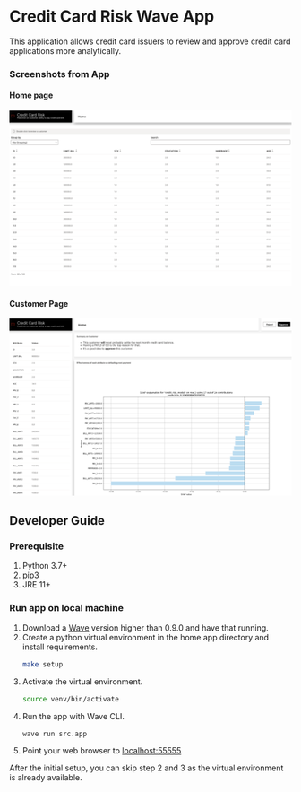 # Credit Card Risk Wave App

This application allows credit card issuers to review and approve credit card applications more analytically.

### Screenshots from App

#### Home page

![Credit Risk App Screenshot - Home Page](docs/screenshots/credit-risk-home-page.png)

#### Customer Page 

![Credit Risk App Screenshot - Customer Page](docs/screenshots/credit-risk-customer-page.png)

## Developer Guide 

### Prerequisite 
1. Python 3.7+
2. pip3
3. JRE 11+

### Run app on local machine 

1. Download a [Wave](https://github.com/h2oai/wave/releases) version higher than 0.9.0 and have that running. 
2. Create a python virtual environment in the home app directory and install requirements. 
    ```bash
    make setup
    ```
3. Activate the virtual environment.
    ```bash 
    source venv/bin/activate
    ```
4. Run the app with Wave CLI.
    ```bash
    wave run src.app
    ```
5. Point your web browser to [localhost:55555](http://localhost:55555)

After the initial setup, you can skip step 2 and 3 as the virtual environment is already available.
